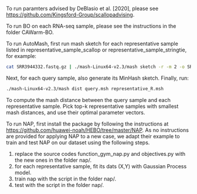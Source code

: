 To run paramters advised by DeBlasio et al. [2020], please see https://github.com/Kingsford-Group/scallopadvising.

To run BO on each RNA-seq sample, please see the instructions in the folder CAWarm-BO. 

To run AutoMash, first run mash sketch for each representative sample listed in representative_sample_scallop or representative_sample_stringtie, for example:

```bash
cat SRR3944332.fastq.gz | ./mash-Linux64-v2.3/mash sketch -r -m 2 -o SRR3944332 -
```
Next, for each query sample, also generate its MinHash sketch. Finally, run:

```bash
./mash-Linux64-v2.3/mash dist query.msh representative_R.msh
```
To compute the mash distance between the query sample and each representative sample. Pick top-k representative samples with smallest mash distances, and use their optimal parameter vectors. 

To run NAP, first install the package by following the instructions at https://github.com/huawei-noah/HEBO/tree/master/NAP. As no instructions are provided for applying NAP to a new case, we adapt their example to train and test NAP on our dataset using the following steps.

1. replace the source codes function_gym_nap.py and objectives.py with the new ones in the folder nap/. 
2. for each representative sample, fit its dats (X,Y) with Gaussian Process model. 
3. train nap with the script in the folder nap/. 
4. test with the script in the folder nap/. 

